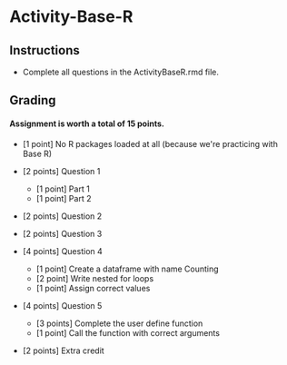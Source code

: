 # Activity-Base-R

## Instructions 
- Complete all questions in the ActivityBaseR.rmd file.


## Grading

#### Assignment is worth a total of 15 points.

- [1 point] No R packages loaded at all (because we're practicing with Base R)
- [2 points] Question 1 
    - [1 point] Part 1
    - [1 point] Part 2
- [2 points] Question 2
- [2 points] Question 3
- [4 points] Question 4
    - [1 point] Create a dataframe with name Counting
    - [2 point] Write nested for loops 
    - [1 point] Assign correct values
- [4 points] Question 5
    - [3 points] Complete the user define function
    - [1 point] Call the function with correct arguments
    
- [2 points] Extra credit
